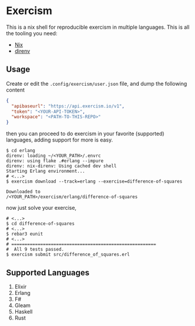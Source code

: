 # Exercism

This is a nix shell for reproducible exercism in multiple languages. This is all the tooling you need:

- [Nix](https://nixos.org/)
- [direnv](https://direnv.net/)

## Usage

Create or edit the `.config/exercism/user.json` file, and dump the following content
```json
{
  "apibaseurl": "https://api.exercism.io/v1",
  "token": "<YOUR-API-TOKEN>",
  "workspace": "<PATH-TO-THIS-REPO>"
}
```

then you can proceed to do exercism in your favorite (supported) languages, adding support for more is easy.

```shell
$ cd erlang
direnv: loading ~/<YOUR_PATH>/.envrc
direnv: using flake .#erlang --impure
direnv: nix-direnv: Using cached dev shell
Starting Erlang environment...
# <...>
$ exercism download --track=erlang --exercise=difference-of-squares

Downloaded to
/<YOUR_PATH>/exercism/erlang/difference-of-squares
```
now just solve your exercise,
```shell
# <...>
$ cd difference-of-squares
# <...>
$ rebar3 eunit
# <...>
# =======================================================
#  All 9 tests passed.
$ exercism submit src/difference_of_squares.erl  
```

## Supported Languages

1. Elixir
2. Erlang
3. F#
4. Gleam
5. Haskell
6. Rust

